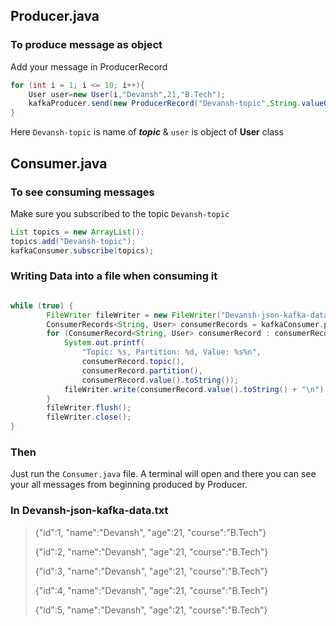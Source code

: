 ## Producer.java

### To produce message as object
Add your message in ProducerRecord
```java
for (int i = 1; i <= 10; i++){
    User user=new User(i,"Devansh",21,"B.Tech");
    kafkaProducer.send(new ProducerRecord("Devansh-topic",String.valueOf(user.getId()),user));
}
```
Here `Devansh-topic` is name of ***topic*** & `user` is object of **User** class

## Consumer.java
### To see consuming messages
Make sure you subscribed to the topic `Devansh-topic`
```java
List topics = new ArrayList();
topics.add("Devansh-topic");
kafkaConsumer.subscribe(topics);
```
### Writing Data into a file when consuming it
```java

while (true) {
        FileWriter fileWriter = new FileWriter("Devansh-json-kafka-data.txt", true);
        ConsumerRecords<String, User> consumerRecords = kafkaConsumer.poll(Duration.ofSeconds(1));
        for (ConsumerRecord<String, User> consumerRecord : consumerRecords) {
            System.out.printf(
                "Topic: %s, Partition: %d, Value: %s%n",
                consumerRecord.topic(),
                consumerRecord.partition(),
                consumerRecord.value().toString());
            fileWriter.write(consumerRecord.value().toString() + "\n");
        }
        fileWriter.flush();
        fileWriter.close();
}
```
### Then
Just run the `Consumer.java` file. A terminal will open and there you can see your all messages from beginning produced by Producer.

### In Devansh-json-kafka-data.txt
> {"id":1, "name":"Devansh", "age":21, "course":"B.Tech"}
> 
> {"id":2, "name":"Devansh", "age":21, "course":"B.Tech"}
> 
> {"id":3, "name":"Devansh", "age":21, "course":"B.Tech"}
> 
> {"id":4, "name":"Devansh", "age":21, "course":"B.Tech"}
> 
> {"id":5, "name":"Devansh", "age":21, "course":"B.Tech"}
> 

